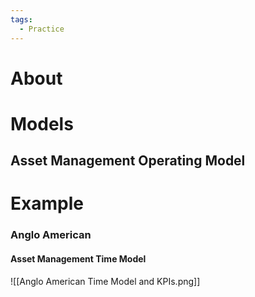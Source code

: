 ```yaml
---
tags:
  - Practice
---
```

# About
# Models
## Asset Management Operating Model
# Example
### Anglo American
#### Asset Management Time Model 
![[Anglo American Time Model and KPIs.png]]